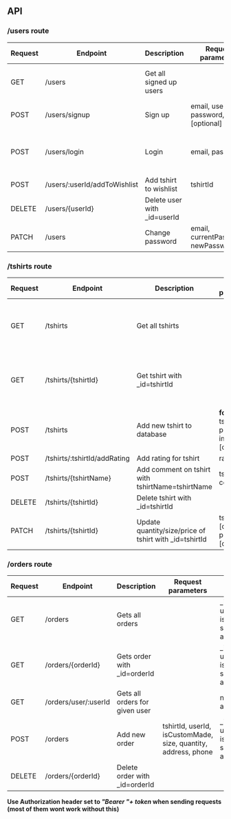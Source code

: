 ## API

### /users route

| Request | Endpoint        | Description                 | Request parameters                          | Response parameters  |
|---------|-----------------|-----------------------------|---------------------------------------------|----------------------|
| GET     | /users          | Get all signed up users    |                                             | _id, email, username, wishlist, isAdmin |
| POST    | /users/signup   | Sign up                     | email, username, password, level [optional] |                      |
| POST    | /users/login    | Login                       | email, password                             | userId, username, wishlist, isAdmin, token                |
| POST    | /users/:userId/addToWishlist   | Add tshirt to wishlist                     | tshirtId |        userId, tshirtId              |
| DELETE  | /users/{userId} | Delete user with _id=userId |                                             |                      |
| PATCH   | /users          | Change password             | email, currentPassword, newPassword         |                      |



  
### /tshirts route

| Request | Endpoint            | Description                                            | Request parameters                                                            | Response parameters                                    |
|---------|---------------------|--------------------------------------------------------|-------------------------------------------------------------------------------|--------------------------------------------------------|
| GET     | /tshirts            | Get all tshirts                                       |                                                                               | _id, tshirtName, price, image, popularity, comments |
| GET     | /tshirts/{tshirtId} | Get tshirt with _id=tshirtId                          |                                                                               | _id, tshirtName, price, image, popularity, comments |
| POST    | /tshirts            | Add new tshirt to database                             | **form-data** tshirtName, price, image [optional]       | _id, tshirtName, price, image, comments |
| POST    | /tshirts/:tshirtId/addRating            | Add rating for tshirt                             |  rating     |  |
| POST   | /tshirts/{tshirtName} | Add comment on tshirt with tshirtName=tshirtName | tshirtName, comment  | |
| DELETE  | /tshirts/{tshirtId} | Delete tshirt with _id=tshirtId                        |                                                                               |                                                        |
| PATCH   | /tshirts/{tshirtId} | Update quantity/size/price of tshirt with _id=tshirtId | tshirtName [optional], price [optional],  |                                                        |


### /orders route

| Request | Endpoint          | Description                   | Request parameters                         | Response parameters                             |
|---------|-------------------|-------------------------------|--------------------------------------------|-------------------------------------------------|
| GET     | /orders           | Gets all orders               |                                            | _id, tshirtId, userId, isCustomMade, size, quantity, address, phone |
| GET     | /orders/{orderId} | Gets order with _id=orderId   |                                            | _id, tshirtId, userId, isCustomMade, size, quantity, address, phone |
| GET     | /orders/user/:userId           | Gets all orders for given user              |                                            | numOfOrders, allOrders |
| POST    | /orders           | Add new order                 | tshirtId, userId, isCustomMade, size, quantity, address, phone | _id, tshirtId, userId, isCustomMade, size, quantity, address, phone |
| DELETE  | /orders/{orderId} | Delete order with _id=orderId |                                            |                                                 |


**Use Authorization header set to *"Bearer "+ token* when sending requests (most of them wont work without this)**